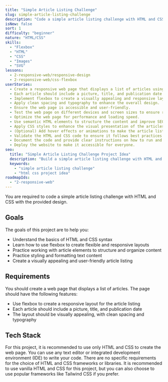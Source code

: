 ```yaml
---
title: "Simple Article Listing Challenge"
slug: simple-article-listing-challenge
description: "Code a simple article listing challenge with HTML and CSS to practice flexbox and working with article elements."
isNew: false
sort: 1
difficulty: "beginner"
nature: "HTML/CSS"
skills:
  - "Flexbox"
  - "HTML"
  - "CSS"
  - "Images"
  - "SVG"
lessons:
  - 2-responsive-web/responsive-design
  - 2-responsive-web/css-flexbox
userStories:
  - Create a responsive web page that displays a list of articles using HTML and CSS.
  - Each article should include a picture, title, and publication date.
  - Implement flexbox to create a visually appealing and responsive layout for the article listing.
  - Apply clean spacing and typography to enhance the overall design.
  - Ensure the web page is accessible and user-friendly.
  - Test the web page on different devices and screen sizes to ensure responsiveness.
  - Optimize the web page for performance and loading speed.
  - Use semantic HTML elements to structure the content and improve SEO.
  - Apply CSS styles to enhance the visual presentation of the articles.
  - (Optional) Add hover effects or animations to make the article listing more interactive.
  - Validate the HTML and CSS code to ensure it follows best practices and standards.
  - Document the code and provide clear instructions on how to run and use the web page.
  - Deploy the website to make it accessible for everyone.
seo:
  title: "Simple Article Listing Challenge Project Idea"
  description: "Build a simple article listing challenge with HTML and CSS to practice flexbox and working with article elements. This project idea is perfect for beginners who want to improve their HTML and CSS skills while creating a responsive and visually appealing article listing. By implementing flexbox, you will learn how to create flexible and responsive layouts for displaying multiple articles. Additionally, you will gain experience working with article elements, which are commonly used to structure and organize content on web pages. This project will help you enhance your understanding of HTML and CSS, as well as improve your ability to create visually appealing and user-friendly web pages. Get ready to showcase your flexbox skills and create an engaging article listing!"
  keywords:
    - "simple article listing challenge"
    - "html css project idea"
roadmapIds:
  - "2-responsive-web"
---
```


You are required to code a simple article listing challenge with HTML and CSS with the provided design.

## Goals

The goals of this project are to help you:

- Understand the basics of HTML and CSS syntax
- Learn how to use flexbox to create flexible and responsive layouts
- Practice working with article elements to structure and organize content
- Practice styling and formatting text content
- Create a visually appealing and user-friendly article listing

## Requirements

You should create a web page that displays a list of articles. The page should have the following features:

- Use flexbox to create a responsive layout for the article listing
- Each article should include a picture, title, and publication date
- The layout should be visually appealing, with clean spacing and typography

## Tech Stack

For this project, it is recommended to use only HTML and CSS to create the web page. You can use any text editor or integrated development environment (IDE) to write your code. There are no specific requirements for the choice of HTML and CSS frameworks or libraries. It is recommended to use vanilla HTML and CSS for this project, but you can also choose to use popular frameworks like Tailwind CSS if you prefer.
